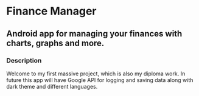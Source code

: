 # Finance Manager

## Android app for managing your finances with charts, graphs and more.

### Description

Welcome to my first massive project, which is also my diploma work. In future this app will have Google API for logging and saving data along with dark theme and different languages.
